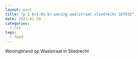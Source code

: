 ```yaml
---
layout: post
title: "p 1 brt-01 br woning waalstraat sliedrecht 187032"
date: 2025-01-20
categories: 
  - rss
tags: 
  - feed
---
```


Woningbrand op Waalstraat in Sliedrecht
